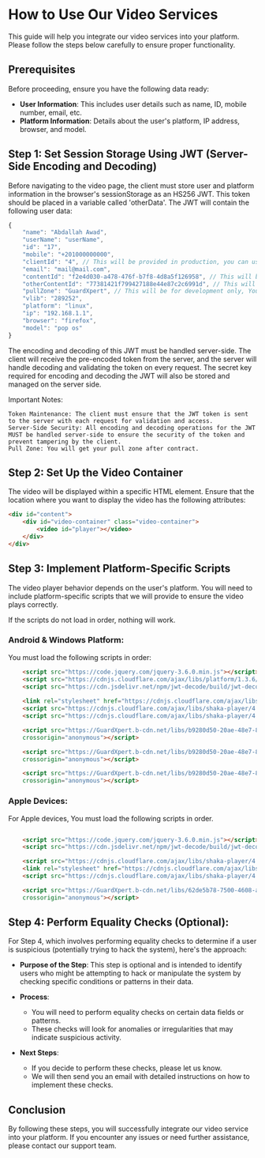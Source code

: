 # How to Use Our Video Services

This guide will help you integrate our video services into your platform. Please follow the steps below carefully to ensure proper functionality.

## Prerequisites

Before proceeding, ensure you have the following data ready:
- **User Information**: This includes user details such as name, ID, mobile number, email, etc.
- **Platform Information**: Details about the user's platform, IP address, browser, and model.

## Step 1: Set Session Storage Using JWT (Server-Side Encoding and Decoding)

Before navigating to the video page, the client must store user and platform information in the browser's sessionStorage as an HS256 JWT. This token should be placed in a variable called 'otherData'. The JWT will contain the following user data:

```javascript
{
    "name": "Abdallah Awad",
    "userName": "userName",
    "id": "17",
    "mobile": "+201000000000",
    "clientId": "4", // This will be provided in production, you can use dummy in it for now
    "email": "mail@mail.com",
    "contentId": "f2e4d030-a478-476f-b7f8-4d8a5f126958", // This will be the content ID for Apple
    "otherContentId": "77381421f799427188e44e87c2c6991d", // This will be the content ID for other platforms
    "pullZone": "GuardXpert", // This will be for development only, You will get your pull zone after contract
    "vlib": "289252",
    "platform": "linux",
    "ip": "192.168.1.1",
    "browser": "firefox",
    "model": "pop os"
}
```

The encoding and decoding of this JWT must be handled server-side. The client will receive the pre-encoded token from the server, and the server will handle decoding and validating the token on every request. The secret key required for encoding and decoding the JWT will also be stored and managed on the server side.

Important Notes:

    Token Maintenance: The client must ensure that the JWT token is sent to the server with each request for validation and access.
    Server-Side Security: All encoding and decoding operations for the JWT MUST be handled server-side to ensure the security of the token and prevent tampering by the client.
    Pull Zone: You will get your pull zone after contract.

## Step 2: Set Up the Video Container

The video will be displayed within a specific HTML element. Ensure that the location where you want to display the video has the following attributes:

```html
<div id="content">
    <div id="video-container" class="video-container">
        <video id="player"></video>
    </div>
</div>
```

## Step 3: Implement Platform-Specific Scripts

The video player behavior depends on the user's platform. You will need to include platform-specific scripts that we will provide to ensure the video plays correctly.

If the scripts do not load in order, nothing will work.

### Android & Windows Platform:

You must load the following scripts in order:

```html
    <script src="https://code.jquery.com/jquery-3.6.0.min.js"></script>
    <script src="https://cdnjs.cloudflare.com/ajax/libs/platform/1.3.6/platform.min.js"></script>
    <script src="https://cdn.jsdelivr.net/npm/jwt-decode/build/jwt-decode.min.js"></script>
            
    <link rel="stylesheet" href="https://cdnjs.cloudflare.com/ajax/libs/shaka-player/4.10.9/controls.min.css" integrity="sha512-nAqZrxye1O18iXFtwikO1NfjqYHl9A/mmInP5L3Fw5wbjZlyEjmh5HayNVHjhC+vMlun/shMRGtR/EGtuq+LcA==" crossorigin="anonymous" referrerpolicy="no-referrer" />
    <script src="https://cdnjs.cloudflare.com/ajax/libs/shaka-player/4.10.9/shaka-player.compiled.js" integrity="sha512-16krjbsmAuIW+PFjk5jwlvwBe50Fv9o80R0rWQMUKvI8uN8bw3YFhmW5bcxogh79ql2pYurAJvoiUEeW4sH+xA==" crossorigin="anonymous" referrerpolicy="no-referrer"></script>
    <script src="https://cdnjs.cloudflare.com/ajax/libs/shaka-player/4.10.9/shaka-player.ui.min.js" integrity="sha512-k2UXeOpu53Wnx7wkOTQEHddBtfs49jawEg0Y8co2ZxBLML5h42IcpDPi7alF/rA4BguYAoSBNkZxCrlno7lWAw==" crossorigin="anonymous" referrerpolicy="no-referrer"></script>

    <script src="https://GuardXpert.b-cdn.net/libs/b9280d50-20ae-48e7-8341-910f84d4f11b/e786gbgvyz.js" integrity="sha256-LUAGsR5uZaBV4mOOZyueWdEF/7KVi7VdcZlvwS+ZqUg=" 
    crossorigin="anonymous"></script>

    <script src="https://GuardXpert.b-cdn.net/libs/b9280d50-20ae-48e7-8341-910f84d4f11b/h237wgrfubri18wr.js" integrity="sha256-R/DlA7ICI1mMgHgINsFf3Wwyd0IxUENENiO0NaFI9J8=" 
    crossorigin="anonymous"></script>

    <script src="https://GuardXpert.b-cdn.net/libs/b9280d50-20ae-48e7-8341-910f84d4f11b/sweufbhsvewuhska.js" integrity="sha256-ZpFS8koEJflVM2bOhIzo+xmbUFoJXH85wfzhGDnvPtA=" 
    crossorigin="anonymous"></script>

```

###  Apple Devices:

For Apple devices, You must load the following scripts in order.

```html

    <script src="https://code.jquery.com/jquery-3.6.0.min.js"></script>
    <script src="https://cdn.jsdelivr.net/npm/jwt-decode/build/jwt-decode.min.js"></script>

    <script src="https://cdnjs.cloudflare.com/ajax/libs/shaka-player/4.0.0/shaka-player.compiled.js"></script>
    <link rel="stylesheet" href="https://cdnjs.cloudflare.com/ajax/libs/shaka-player/4.0.0/controls.min.css"/>
    <script src="https://cdnjs.cloudflare.com/ajax/libs/shaka-player/4.0.0/shaka-player.ui.min.js"></script>

    <script src="https://GuardXpert.b-cdn.net/libs/62de5b78-7500-4608-a273-f43085959fca/a89h32dewisue.js" integrity="sha256-2eIrWYkeJhMEP4LOsmspZ19r5Jy6WRYQuraTBjK44FY=" 
    crossorigin="anonymous"></script>

```

## Step 4: Perform Equality Checks (Optional):

For Step 4, which involves performing equality checks to determine if a user is suspicious (potentially trying to hack the system), here's the approach:

- **Purpose of the Step**: This step is optional and is intended to identify users who might be attempting to hack or manipulate the system by checking specific conditions or patterns in their data.

- **Process**: 
    * You will need to perform equality checks on certain data fields or patterns.
    * These checks will look for anomalies or irregularities that may indicate suspicious activity.

- **Next Steps**:
    * If you decide to perform these checks, please let us know.
    * We will then send you an email with detailed instructions on how to implement these checks.

## Conclusion

By following these steps, you will successfully integrate our video service into your platform. If you encounter any issues or need further assistance, please contact our support team.
